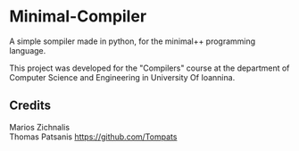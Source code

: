 # Minimal-Compiler
A simple sompiler made in python, for the minimal++ programming language.
  
  
This project was developed for the "Compilers" course at the department of Computer Science and Engineering in University Of Ioannina.

## Credits
Marios Zichnalis</br>
Thomas Patsanis https://github.com/Tompats</br>
